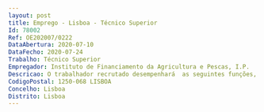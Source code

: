 ```yaml
--- 
layout: post
title: Emprego - Lisboa - Técnico Superior
Id: 78002
Ref: OE202007/0222
DataAbertura: 2020-07-10
DataFecho: 2020-07-24
Trabalho: Técnico Superior
Empregador: Instituto de Financiamento da Agricultura e Pescas, I.P.
Descricao: O trabalhador recrutado desempenhará  as seguintes funções, na Unidade de Unidade de Gestão Operacional, do Departamento de Apoio ao Investimento (DAI UGOP)  Análise dos pedidos de pagamento dos projetos aprovados pelo programa de desenvolvimento rural do continente, na vertente da assistência técnica.  Análise da conformidade de garantias bancárias e escritas apresentadas nos pedidos de adiantamento.  Análise de procedimentos de contratação pública associados à despesa apresentada no âmbito dos projetos de assistência técnica.  Assegurar o contraditório e follow up relativos a ações de controlo certificação auditorias.  Assegurar os procedimentos inerentes à contratação e à concessão dos apoios.  Gestão das candidaturas, análise dos pedidos de pagamentos e apuramento dos pagamentos dos apoios.
CodigoPostal: 1250-068 LISBOA
Concelho: Lisboa
Distrito: Lisboa
--- 
```

